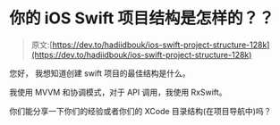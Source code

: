 # 你的 iOS Swift 项目结构是怎样的？？

> 原文:[https://dev.to/hadiidbouk/ios-swift-project-structure-128k](https://dev.to/hadiidbouk/ios-swift-project-structure-128k)

您好，
我想知道创建 swift 项目的最佳结构是什么。

我使用 MVVM 和协调模式，对于 API 调用，我使用 RxSwift。

你们能分享一下你们的经验或者你们的 XCode 目录结构(在项目导航中)吗？
